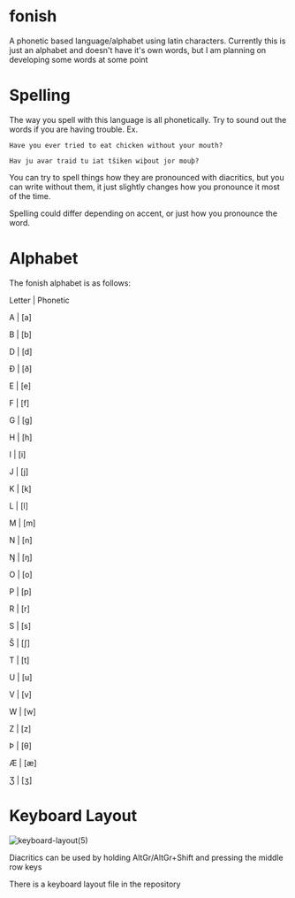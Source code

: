 # fonish
A phonetic based language/alphabet using latin characters. Currently this is just an alphabet and doesn't have it's own words, but I am planning on developing some words at some point

# Spelling
The way you spell with this language is all phonetically. Try to sound out the words if you are having trouble.
Ex. 
```
Have you ever tried to eat chicken without your mouth?
```
```
Hav ju avar traid tu iat tšiken wiþout jor mouþ?
```
You can try to spell things how they are pronounced with diacritics, but you can write without them, it just slightly changes how you pronounce it most of the time.

Spelling could differ depending on accent, or just how you pronounce the word.
# Alphabet
The fonish alphabet is as follows:

Letter | Phonetic

A | [a]

B | [b]

D | [d]

Ð | [ð]

E | [e]

F | [f]

G | [g]

H | [h]

I | [i]

J | [j]

K | [k]

L | [l]

M | [m]

N | [n]

Ŋ | [ŋ]

O | [o]

P | [p]

R | [r]

S | [s]

Š | [ʃ]

T | [t]

U | [u]

V | [v]

W | [w]

Z | [z]

Þ | [θ]

Æ | [æ]

Ʒ | [ʒ]

# Keyboard Layout
![keyboard-layout(5)](https://github.com/ewobee/fonish/assets/80922756/46ee4f68-0a97-4705-9b9a-8424d3257e04)


Diacritics can be used by holding AltGr/AltGr+Shift and pressing the middle row keys

There is a keyboard layout file in the repository
